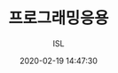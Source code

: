 ---
layout: article
title: "프로그래밍응용"
date: 2020-02-19 14:47:30
author: ISL
categories: programming
excerpt: 
image:
   teaser: Res_ISL_Logo2.png
   path: Res_ISL_Logo2.png
comments: true
locale: "en"
share: true
ads: true
--- 
